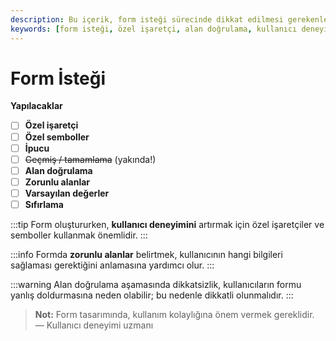 ```yaml
---
description: Bu içerik, form isteği sürecinde dikkat edilmesi gerekenler ve yapılacaklar listesi hakkında bilgi vermektedir. Kullanıcıların form oluşturma aşamasında kullanmaları gereken bazı önemli noktalar ve ipuçları paylaşılmaktadır.
keywords: [form isteği, özel işaretçi, alan doğrulama, kullanıcı deneyimi, form oluşturma]
---
```


# Form İsteği

**Yapılacaklar**

- [ ] **Özel işaretçi**
- [ ] **Özel semboller**
- [ ] **İpucu**
- [ ] ~~Geçmiş / tamamlama~~ (yakında!)
- [ ] **Alan doğrulama**
- [ ] **Zorunlu alanlar**
- [ ] **Varsayılan değerler**
- [ ] **Sıfırlama**

:::tip
Form oluştururken, **kullanıcı deneyimini** artırmak için özel işaretçiler ve semboller kullanmak önemlidir.
:::

:::info
Formda **zorunlu alanlar** belirtmek, kullanıcının hangi bilgileri sağlaması gerektiğini anlamasına yardımcı olur.
:::

:::warning
Alan doğrulama aşamasında dikkatsizlik, kullanıcıların formu yanlış doldurmasına neden olabilir; bu nedenle dikkatli olunmalıdır.
:::

> **Not:** Form tasarımında, kullanım kolaylığına önem vermek gereklidir.  
> — Kullanıcı deneyimi uzmanı